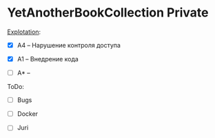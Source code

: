 # YetAnotherBookCollection Private

[Explotation]:

- [x] A4 – Нарушение контроля доступа

- [x] A1 – Внедрение кода

- [ ] A* –

ToDo:

- [ ] Bugs

- [ ] Docker

- [ ] Juri



[Explotation]: https://habrahabr.ru/company/pentestit/blog/326272/
